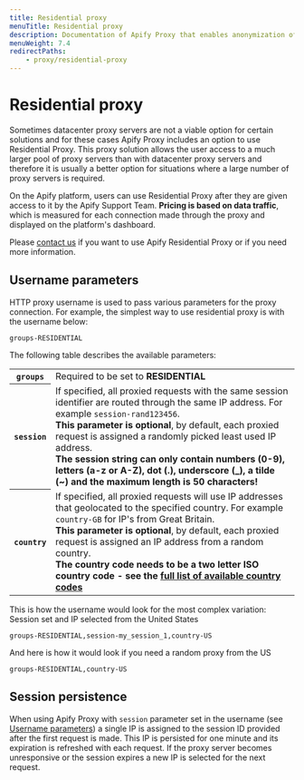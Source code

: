 ```yaml
---
title: Residential proxy
menuTitle: Residential proxy
description: Documentation of Apify Proxy that enables anonymization of access to websites and IP rotation.
menuWeight: 7.4
redirectPaths:
    - proxy/residential-proxy
---
```


# [](#residential-proxy)Residential proxy

Sometimes datacenter proxy servers are not a viable option for certain solutions and for these cases Apify Proxy includes an option to use Residential Proxy. This proxy solution allows the user access to a much larger pool of proxy servers than with datacenter proxy servers and therefore it is usually a better option for situations where a large number of proxy servers is required.

On the Apify platform, users can use Residential Proxy after they are given access to it by the Apify Support Team. **Pricing is based on data traffic**, which is measured for each connection made through the proxy and displayed on the platform's dashboard.

Please [contact us](https://apify.com/contact) if you want to use Apify Residential Proxy or if you need more information.

## [](#username-parameters)Username parameters

HTTP proxy username is used to pass various parameters for the proxy connection. For example, the simplest way to use residential proxy is with the username below:

    groups-RESIDENTIAL

The following table describes the available parameters:

<table class="table table-bordered table-condensed">
    <tbody>
    <tr>
        <th><code>groups</code></th>
        <td>Required to be set to <strong>RESIDENTIAL</strong></td>
    </tr>
    <tr>
        <th><code>session</code></th>
        <td>
            If specified, all proxied requests with the same session identifier are routed through
            the same IP address.
            For example <code>session-rand123456</code>.
            <br /><strong>This parameter is optional</strong>, by default, each proxied request
            is assigned a randomly picked least used IP address.
            <br /><strong>The session string can only contain numbers (0-9), letters (a-z or A-Z),
            dot (.), underscore (_), a tilde (~) and the maximum length is 50 characters!</strong>
        </td>
    </tr>
    <tr>
        <th><code>country</code></th>
        <td>
            If specified, all proxied requests will use IP addresses that geolocated to the specified country.
            For example <code>country-GB</code> for IP's from Great Britain.
            <br /><strong>This parameter is optional</strong>, by default, each proxied request
            is assigned an IP address from a random country.
            <br /><strong>The country code needs to be a two letter ISO country code - see the
                <a href="https://en.wikipedia.org/wiki/ISO_3166-1_alpha-2#Officially_assigned_code_elements" target="blank">full list of available country codes</a>
            </strong>
        </td>
    </tr>
    </tbody>
</table>

This is how the username would look for the most complex variation: Session set and IP selected from the United States

    groups-RESIDENTIAL,session-my_session_1,country-US

And here is how it would look if you need a random proxy from the US

    groups-RESIDENTIAL,country-US

## [](#session-persistence)Session persistence

When using Apify Proxy with `session` parameter set in the username (see [Username parameters](#username-parameters)) a single IP is assigned to the session ID provided after the first request is made. This IP is persisted for one minute and its expiration is refreshed with each request. If the proxy server becomes unresponsive or the session expires a new IP is selected for the next request.

